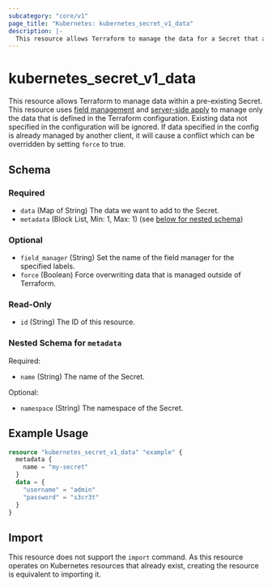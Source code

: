 ```yaml
---
subcategory: "core/v1"
page_title: "Kubernetes: kubernetes_secret_v1_data"
description: |-
  This resource allows Terraform to manage the data for a Secret that already exists.
---
```


# kubernetes_secret_v1_data

This resource allows Terraform to manage data within a pre-existing Secret. This resource uses [field management](https://kubernetes.io/docs/reference/using-api/server-side-apply/#field-management) and [server-side apply](https://kubernetes.io/docs/reference/using-api/server-side-apply/) to manage only the data that is defined in the Terraform configuration. Existing data not specified in the configuration will be ignored. If data specified in the config is already managed by another client, it will cause a conflict which can be overridden by setting `force` to true.

<!-- schema generated by tfplugindocs -->
## Schema

### Required

- `data` (Map of String) The data we want to add to the Secret.
- `metadata` (Block List, Min: 1, Max: 1) (see [below for nested schema](#nestedblock--metadata))

### Optional

- `field_manager` (String) Set the name of the field manager for the specified labels.
- `force` (Boolean) Force overwriting data that is managed outside of Terraform.

### Read-Only

- `id` (String) The ID of this resource.

<a id="nestedblock--metadata"></a>
### Nested Schema for `metadata`

Required:

- `name` (String) The name of the Secret.

Optional:

- `namespace` (String) The namespace of the Secret.

## Example Usage

```terraform
resource "kubernetes_secret_v1_data" "example" {
  metadata {
    name = "my-secret"
  }
  data = {
    "username" = "admin"
    "password" = "s3cr3t"
  }
}
```

## Import

This resource does not support the `import` command. As this resource operates on Kubernetes resources that already exist, creating the resource is equivalent to importing it.


